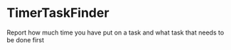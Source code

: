 # TimerTaskFinder
Report how much time you have put on a task and what task that needs to be done first
